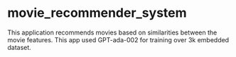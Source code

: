 # movie_recommender_system
This application recommends movies based on similarities between the movie features. This app used GPT-ada-002 for training over 3k embedded dataset.
